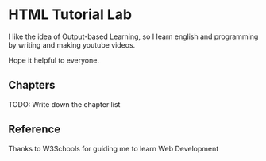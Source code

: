# HTML Tutorial Lab

I like the idea of Output-based Learning, so I learn english and programming by writing and making youtube videos.

Hope it helpful to everyone.

## Chapters

TODO: Write down the chapter list

## Reference

Thanks to W3Schools for guiding me to learn Web Development
